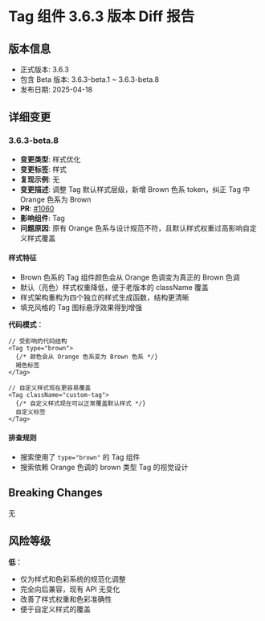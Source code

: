 # Tag 组件 3.6.3 版本 Diff 报告

## 版本信息
- 正式版本: 3.6.3
- 包含 Beta 版本: 3.6.3-beta.1 ~ 3.6.3-beta.8
- 发布日期: 2025-04-18

## 详细变更

### 3.6.3-beta.8
- **变更类型**: 样式优化
- **变更标签**: 样式
- **复现示例**: 无
- **变更描述**: 调整 Tag 默认样式层级，新增 Brown 色系 token，纠正 Tag 中 Orange 色系为 Brown
- **PR**: [#1060](https://github.com/sheinsight/shineout-next/pull/1060)
- **影响组件**: Tag
- **问题原因**: 原有 Orange 色系与设计规范不符，且默认样式权重过高影响自定义样式覆盖

#### 样式特征
- Brown 色系的 Tag 组件颜色会从 Orange 色调变为真正的 Brown 色调
- 默认（亮色）样式权重降低，便于老版本的 className 覆盖
- 样式架构重构为四个独立的样式生成函数，结构更清晰
- 填充风格的 Tag 图标悬浮效果得到增强

**代码模式**：
```tsx
// 受影响的代码结构
<Tag type="brown">
  {/* 颜色会从 Orange 色系变为 Brown 色系 */}
  褐色标签
</Tag>

// 自定义样式现在更容易覆盖
<Tag className="custom-tag">
  {/* 自定义样式现在可以正常覆盖默认样式 */}
  自定义标签
</Tag>
```

#### 排查规则
- 搜索使用了 `type="brown"` 的 Tag 组件
- 搜索依赖 Orange 色调的 brown 类型 Tag 的视觉设计

## Breaking Changes

无

## 风险等级

**低**：
- 仅为样式和色彩系统的规范化调整
- 完全向后兼容，现有 API 无变化
- 改善了样式权重和色彩准确性
- 便于自定义样式的覆盖
